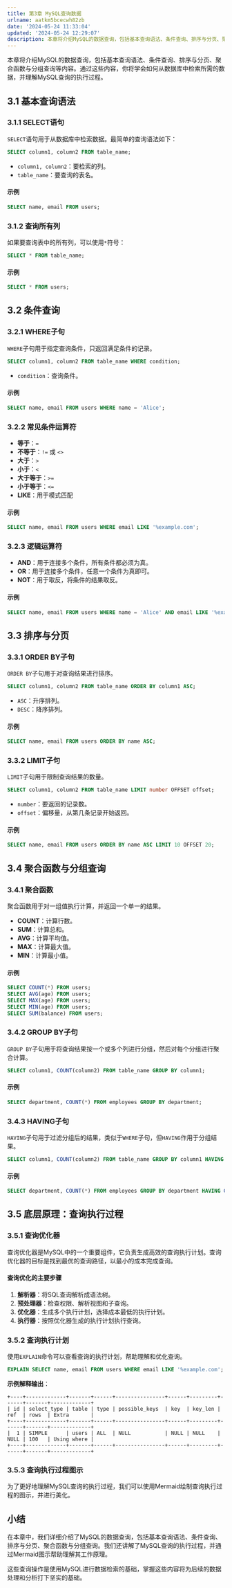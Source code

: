 ```yaml
---
title: 第3章 MySQL查询数据
urlname: aatkm5bcecwh82zb
date: '2024-05-24 11:33:04'
updated: '2024-05-24 12:29:07'
description: 本章将介绍MySQL的数据查询，包括基本查询语法、条件查询、排序与分页、聚合函数与分组查询等内容。通过这些内容，你将学会如何从数据库中检索所需的数据，并理解MySQL查询的执行过程。3.1 基本查询语法3.1.1 SELECT语句SELECT语句用于从数据库中检索数据。最简单的查询语法如下：S...
---
```

本章将介绍MySQL的数据查询，包括基本查询语法、条件查询、排序与分页、聚合函数与分组查询等内容。通过这些内容，你将学会如何从数据库中检索所需的数据，并理解MySQL查询的执行过程。

## 3.1 基本查询语法

### 3.1.1 SELECT语句

`SELECT`语句用于从数据库中检索数据。最简单的查询语法如下：

```sql
SELECT column1, column2 FROM table_name;
```

- `column1, column2`：要检索的列。
- `table_name`：要查询的表名。

#### 示例

```sql
SELECT name, email FROM users;
```

### 3.1.2 查询所有列

如果要查询表中的所有列，可以使用`*`符号：

```sql
SELECT * FROM table_name;
```

#### 示例

```sql
SELECT * FROM users;
```

## 3.2 条件查询

### 3.2.1 WHERE子句

`WHERE`子句用于指定查询条件，只返回满足条件的记录。

```sql
SELECT column1, column2 FROM table_name WHERE condition;
```

- `condition`：查询条件。

#### 示例

```sql
SELECT name, email FROM users WHERE name = 'Alice';
```

### 3.2.2 常见条件运算符

- **等于**：`=`
- **不等于**：`!=` 或 `<>`
- **大于**：`>`
- **小于**：`<`
- **大于等于**：`>=`
- **小于等于**：`<=`
- **LIKE**：用于模式匹配

#### 示例

```sql
SELECT name, email FROM users WHERE email LIKE '%example.com';
```

### 3.2.3 逻辑运算符

- **AND**：用于连接多个条件，所有条件都必须为真。
- **OR**：用于连接多个条件，任意一个条件为真即可。
- **NOT**：用于取反，将条件的结果取反。

#### 示例

```sql
SELECT name, email FROM users WHERE name = 'Alice' AND email LIKE '%example.com';
```

## 3.3 排序与分页

### 3.3.1 ORDER BY子句

`ORDER BY`子句用于对查询结果进行排序。

```sql
SELECT column1, column2 FROM table_name ORDER BY column1 ASC;
```

- `ASC`：升序排列。
- `DESC`：降序排列。

#### 示例

```sql
SELECT name, email FROM users ORDER BY name ASC;
```

### 3.3.2 LIMIT子句

`LIMIT`子句用于限制查询结果的数量。

```sql
SELECT column1, column2 FROM table_name LIMIT number OFFSET offset;
```

- `number`：要返回的记录数。
- `offset`：偏移量，从第几条记录开始返回。

#### 示例

```sql
SELECT name, email FROM users ORDER BY name ASC LIMIT 10 OFFSET 20;
```

## 3.4 聚合函数与分组查询

### 3.4.1 聚合函数

聚合函数用于对一组值执行计算，并返回一个单一的结果。

- **COUNT**：计算行数。
- **SUM**：计算总和。
- **AVG**：计算平均值。
- **MAX**：计算最大值。
- **MIN**：计算最小值。

#### 示例

```sql
SELECT COUNT(*) FROM users;
SELECT AVG(age) FROM users;
SELECT MAX(age) FROM users;
SELECT MIN(age) FROM users;
SELECT SUM(balance) FROM users;
```

### 3.4.2 GROUP BY子句

`GROUP BY`子句用于将查询结果按一个或多个列进行分组，然后对每个分组进行聚合计算。

```sql
SELECT column1, COUNT(column2) FROM table_name GROUP BY column1;
```

#### 示例

```sql
SELECT department, COUNT(*) FROM employees GROUP BY department;
```

### 3.4.3 HAVING子句

`HAVING`子句用于过滤分组后的结果，类似于`WHERE`子句，但`HAVING`作用于分组结果。

```sql
SELECT column1, COUNT(column2) FROM table_name GROUP BY column1 HAVING COUNT(column2) > 1;
```

#### 示例

```sql
SELECT department, COUNT(*) FROM employees GROUP BY department HAVING COUNT(*) > 10;
```

## 3.5 底层原理：查询执行过程

### 3.5.1 查询优化器

查询优化器是MySQL中的一个重要组件，它负责生成高效的查询执行计划。查询优化器的目标是找到最优的查询路径，以最小的成本完成查询。

#### 查询优化的主要步骤

1. **解析器**：将SQL查询解析成语法树。
2. **预处理器**：检查权限、解析视图和子查询。
3. **优化器**：生成多个执行计划，选择成本最低的执行计划。
4. **执行器**：按照优化器生成的执行计划执行查询。

### 3.5.2 查询执行计划

使用`EXPLAIN`命令可以查看查询的执行计划，帮助理解和优化查询。

```sql
EXPLAIN SELECT name, email FROM users WHERE email LIKE '%example.com';
```

**示例解释输出**：

```
+----+-------------+-------+------+----------------+------+---------+------+-------+-------------+
| id | select_type | table | type | possible_keys  | key  | key_len | ref  | rows  | Extra       |
+----+-------------+-------+------+----------------+------+---------+------+-------+-------------+
|  1 | SIMPLE      | users | ALL  | NULL           | NULL | NULL    | NULL | 100   | Using where |
+----+-------------+-------+------+----------------+------+---------+------+-------+-------------+
```

### 3.5.3 查询执行过程图示

为了更好地理解MySQL查询的执行过程，我们可以使用Mermaid绘制查询执行过程的图示，并进行美化。


## 小结

在本章中，我们详细介绍了MySQL的数据查询，包括基本查询语法、条件查询、排序与分页、聚合函数与分组查询。我们还讲解了MySQL查询的执行过程，并通过Mermaid图示帮助理解其工作原理。

这些查询操作是使用MySQL进行数据检索的基础，掌握这些内容将为后续的数据处理和分析打下坚实的基础。

